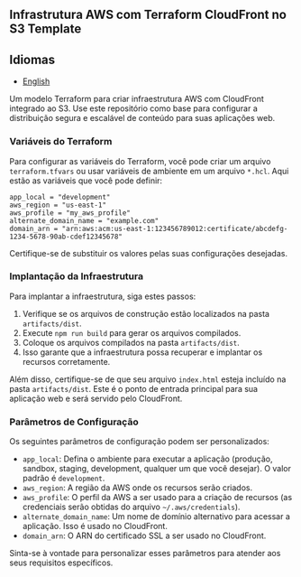 ## Infrastrutura AWS com Terraform CloudFront no S3 Template

## Idiomas
- [English](../../README.md)

Um modelo Terraform para criar infraestrutura AWS com CloudFront integrado ao S3. Use este repositório como base para configurar a distribuição segura e escalável de conteúdo para suas aplicações web.

### Variáveis do Terraform

Para configurar as variáveis do Terraform, você pode criar um arquivo `terraform.tfvars` ou usar variáveis de ambiente em um arquivo `*.hcl`. Aqui estão as variáveis que você pode definir:

```hcl
app_local = "development"
aws_region = "us-east-1"
aws_profile = "my_aws_profile"
alternate_domain_name = "example.com"
domain_arn = "arn:aws:acm:us-east-1:123456789012:certificate/abcdefg-1234-5678-90ab-cdef12345678"
```

Certifique-se de substituir os valores pelas suas configurações desejadas.

### Implantação da Infraestrutura

Para implantar a infraestrutura, siga estes passos:

1. Verifique se os arquivos de construção estão localizados na pasta `artifacts/dist`.
2. Execute `npm run build` para gerar os arquivos compilados.
3. Coloque os arquivos compilados na pasta `artifacts/dist`.
4. Isso garante que a infraestrutura possa recuperar e implantar os recursos corretamente.

Além disso, certifique-se de que seu arquivo `index.html` esteja incluído na pasta `artifacts/dist`. Este é o ponto de entrada principal para sua aplicação web e será servido pelo CloudFront.

### Parâmetros de Configuração

Os seguintes parâmetros de configuração podem ser personalizados:

- `app_local`: Defina o ambiente para executar a aplicação (produção, sandbox, staging, development, qualquer um que você desejar). O valor padrão é `development`.
- `aws_region`: A região da AWS onde os recursos serão criados.
- `aws_profile`: O perfil da AWS a ser usado para a criação de recursos (as credenciais serão obtidas do arquivo `~/.aws/credentials`).
- `alternate_domain_name`: Um nome de domínio alternativo para acessar a aplicação. Isso é usado no CloudFront.
- `domain_arn`: O ARN do certificado SSL a ser usado no CloudFront.

Sinta-se à vontade para personalizar esses parâmetros para atender aos seus requisitos específicos.